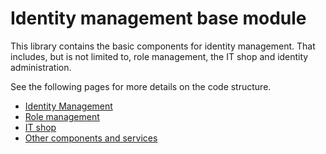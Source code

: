# Identity management base module

This library contains the basic components for identity management. 
That includes, but is not limited to, role management, the IT shop and identity administration.

See the following pages for more details on the code structure.

- [Identity Management](additional-documentation/identity-management.html)
- [Role management](additional-documentation/role-management.html)
- [IT shop](additional-documentation/it-shop.html)
- [Other components and services](additional-documentation/other-reusable-components.html)
